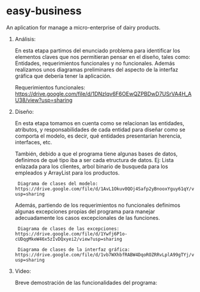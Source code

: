 # easy-business
 An aplication for manage a micro-enterprise of dairy products.

1. Análisis:

	En esta etapa partimos del enunciado problema para identificar los elementos claves
	que nos permitieran pensar en el diseño, tales como: Entidades, requerimientos funcionales y no funcionales.
	Además realizamos unos diagramas preliminares del aspecto de la interfaz gráfica que debería tener la aplicación.

	Requerimientos funcionales: https://drive.google.com/file/d/1DNzlqv6F6OEwQZPBDwD7USrVA4H_AU38/view?usp=sharing

2. Diseño:

	En esta etapa tomamos en cuenta como se relacionan las entidades, atributos, y responsabilidades de cada entidad
	para diseñar como se comporta el modelo, es decir, qué entidades presentarían herencia, interfaces, etc.

	También, debido a que el programa tiene algunas bases de datos, definimos de qué tipo iba a ser cada etructura de datos.
	Ej:
		Lista enlazada para los clientes, arbol binario de busqueda para los empleados y ArrayList para los productos.

		Diagrama de clases del modelo: 	https://drive.google.com/file/d/1AvL1Okuv0QOj4Safp2yBnooxYguy61qY/view?usp=sharing

	Además, partiendo de los requerimientos no funcionales definimos algunas excepciones propias del programa para manejar
	adecuadamente los casos excepcionales de las funciones.
	
		Diagrama de clases de las excepciones:		https://drive.google.com/file/d/1Ywfj6P1o-cUDqgMkeW46x5zIvDQxyei2/view?usp=sharing

		Diagrama de clases de la interfaz gráfica:	https://drive.google.com/file/d/1vb7WXhbfRABW4DqoROZRRvLplA99gTYj/view?usp=sharing
3. Video:
	
	Breve demostración de las funcionalidades del programa:
		

